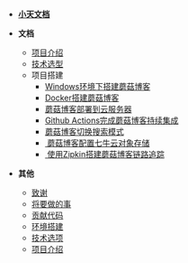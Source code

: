- [**小天文档**](README.md)

- **文档**

  - [项目介绍](doc/文档/项目介绍.md)
  - [技术选型](doc/文档/技术选型.md)
  - 项目搭建
    - [<span class="folder-icon">Windows环境下搭建蘑菇博客</span>](doc/文档/项目搭建/Windows环境下搭建蘑菇博客/README.md)
    - [<span class="folder-icon">Docker搭建蘑菇博客</span>](doc/文档/项目搭建/Docker搭建蘑菇博客/README.md)
    - [<i class="fas folder-icon"></i> 蘑菇博客部署到云服务器](doc/文档/项目搭建/蘑菇博客部署到云服务器/README.md)
    - [<i class="fas folder-icon"></i> Github Actions完成蘑菇博客持续集成](doc/文档/项目搭建/蘑菇博客使用GithubAction完成持续集成/README.md)
    - [<i class="fa-regular fa-folder"></i> 蘑菇博客切换搜索模式](doc/文档/项目搭建/蘑菇博客切换搜索模式/README.md)
    - [<i class="fa-regular fa-folder"></i>&nbsp;蘑菇博客配置七牛云对象存储](doc/文档/项目搭建/蘑菇博客配置七牛云存储/README.md)
    - [<i class="fa-regular fa-folder"></i>&nbsp;使用Zipkin搭建蘑菇博客链路追踪](doc/文档/项目搭建/使用Zipkin搭建蘑菇博客链路追踪/README.md)

- **其他**

  - [致谢](doc/文档/致谢.md)
  - [将要做的事](doc/文档/将要做的事.md)
  - [贡献代码](doc/文档/贡献代码.md)
  - [环境搭建](doc/文档/环境搭建.md)
  - [技术选项](doc/文档/技术选项.md)
  - [项目介绍](doc/文档/项目介绍.md)